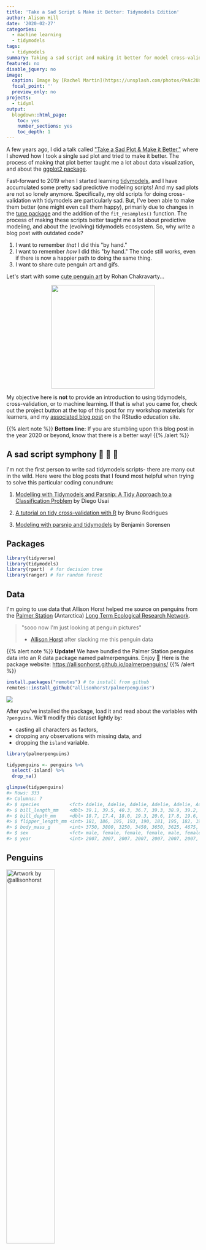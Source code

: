```yaml
---
title: 'Take a Sad Script & Make it Better: Tidymodels Edition'
author: Alison Hill
date: '2020-02-27'
categories:
  - machine learning
  - tidymodels
tags:
  - tidymodels
summary: Taking a sad script and making it better for model cross-validation.
featured: no
disable_jquery: no
image:
  caption: Image by [Rachel Martin](https://unsplash.com/photos/PnAc2UaeqII)
  focal_point: ''
  preview_only: no
projects:
  - tidyml
output:
  blogdown::html_page:
    toc: yes
    number_sections: yes
    toc_depth: 1
---
```





A few years ago, I did a talk called ["Take a Sad Plot & Make it Better,"](/talk/2018-ohsu-sad-plot-better/) where I showed how I took a single sad plot and tried to make it better. The process of making that plot better taught me a lot about data visualization, and about the [ggplot2 package](https://ggplot2.tidyverse.org/). 

Fast-forward to 2019 when I started learning [tidymodels](https://github.com/tidymodels/), and I have accumulated some pretty sad predictive modeling scripts! And my sad plots are not so lonely anymore. Specifically, my old scripts for doing cross-validation with tidymodels are particularly sad. But, I've been able to make them better (one might even call them happy), primarily due to changes in the [tune package](https://tidymodels.github.io/tune/) and the addition of the `fit_resamples()` function. The process of making these scripts better taught me a lot about predictive modeling, and about the (evolving) tidymodels ecosystem. So, why write a blog post with outdated code?

1. I want to remember *that* I did this "by hand."
1. I want to remember *how* I did this "by hand." The code still works, even if there is now a happier path to doing the same thing.
1. I want to share cute penguin art and gifs.

Let's start with some [cute penguin art](http://www.greenhumour.com/2018/04/penguins-of-world.html) by Rohan Chakravarty...

<a href="http://www.greenhumour.com/2018/04/penguins-of-world.html" target="_blank"><img src="penguins-of-the-world.JPG" width="270" style="display: block; margin: auto;" /></a>


My objective here is **not** to provide an introduction to using tidymodels, cross-validation, or to machine learning. If that is what you came for, check out the project button at the top of this post for my workshop materials for learners, and my [associated blog post](https://education.rstudio.com/blog/2020/02/conf20-intro-ml/) on the RStudio education site.

{{% alert note %}}
**Bottom line:** If you are stumbling upon this blog post in the year 2020 or beyond, know that there is a better way!
{{% /alert %}}

## A sad script symphony 🎻 🎷 🎹

I'm not the first person to write sad tidymodels scripts- there are many out in the wild. Here were the blog posts that I found most helpful when trying to solve this particular coding conundrum:

1. [Modelling with Tidymodels and Parsnip: A Tidy Approach to a Classification Problem](https://towardsdatascience.com/modelling-with-tidymodels-and-parsnip-bae2c01c131c) by Diego Usai

1. [A tutorial on tidy cross-validation with R](https://www.brodrigues.co/blog/2018-11-25-tidy_cv/) by Bruno Rodrigues

1. [Modeling with parsnip and tidymodels](https://www.benjaminsorensen.me/post/modeling-with-parsnip-and-tidymodels/) by Benjamin Sorensen

## Packages


```r
library(tidyverse)
library(tidymodels)
library(rpart)  # for decision tree
library(ranger) # for random forest
```



## Data

I'm going to use data that Allison Horst helped me source on penguins from the [Palmer Station](https://en.wikipedia.org/wiki/Palmer_Station) (Antarctica) [Long Term Ecological Research Network](https://lternet.edu/).

> "sooo now I'm just looking at penguin pictures"
> - [Allison Horst](https://twitter.com/allison_horst?lang=en) after slacking me this penguin data


{{% alert note %}}
**Update!** We have bundled the Palmer Station penguins data into an R data package named palmerpenguins. Enjoy :penguin: Here is the package website: https://allisonhorst.github.io/palmerpenguins/
{{% /alert %}}


```r
install.packages("remotes") # to install from github
remotes::install_github("allisonhorst/palmerpenguins")
```

![](https://allisonhorst.github.io/palmerpenguins/reference/figures/logo.png)


After you've installed the package, load it and read about the variables with `?penguins`. We'll modify this dataset lightly by:

+ casting all characters as factors,
+ dropping any observations with missing data, and 
+ dropping the `island` variable.


```r
library(palmerpenguins)

tidypenguins <- penguins %>% 
  select(-island) %>% 
  drop_na()

glimpse(tidypenguins)
#> Rows: 333
#> Columns: 7
#> $ species           <fct> Adelie, Adelie, Adelie, Adelie, Adelie, Adelie, Ade…
#> $ bill_length_mm    <dbl> 39.1, 39.5, 40.3, 36.7, 39.3, 38.9, 39.2, 41.1, 38.…
#> $ bill_depth_mm     <dbl> 18.7, 17.4, 18.0, 19.3, 20.6, 17.8, 19.6, 17.6, 21.…
#> $ flipper_length_mm <int> 181, 186, 195, 193, 190, 181, 195, 182, 191, 198, 1…
#> $ body_mass_g       <int> 3750, 3800, 3250, 3450, 3650, 3625, 4675, 3200, 380…
#> $ sex               <fct> male, female, female, female, male, female, male, f…
#> $ year              <int> 2007, 2007, 2007, 2007, 2007, 2007, 2007, 2007, 200…
```

## Penguins

<div class="figure">
<img src="https://allisonhorst.github.io/palmerpenguins/man/figures/lter_penguins.png" alt="Artwork by @allisonhorst" width="50%" />
<p class="caption">Figure 1: Artwork by @allisonhorst</p>
</div>


This data included structural size measurements of penguins like their bill length, flipper length, and body mass. It also included each penguin's species and sex. I'm going to use this data to try to predict penguin body mass. Sadly, we only have data for three distinct penguin species:


```r
tidypenguins %>% 
  count(species)
#> # A tibble: 3 x 2
#>   species       n
#>   <fct>     <int>
#> 1 Adelie      146
#> 2 Chinstrap    68
#> 3 Gentoo      119
```

Here is a lineup:

<img src="https://www.bas.ac.uk/wp-content/uploads/2015/04/Penguin-heights.jpg" style="display: block; margin: auto;" />

From: https://www.bas.ac.uk/about/antarctica/wildlife/penguins/

Looks like we have data for 3 of the smaller penguin species (of those pictured here).

First, let's build a simple linear regression model to predict body mass from flipper length.


```r
ggplot(tidypenguins, aes(x = flipper_length_mm, y = body_mass_g)) +
  geom_point(color = "salmon", size = 3, alpha = .9) +
  geom_smooth(method = "lm") +
  theme_penguin()
```

<img src="figs/unnamed-chunk-9-1.png" width="672" />

Not bad! Looks promising. To actually fit a linear regression model, you might be used to something like this in R:


```r
penguin_mod <- lm(body_mass_g ~ flipper_length_mm, data = tidypenguins)
summary(penguin_mod)
#> 
#> Call:
#> lm(formula = body_mass_g ~ flipper_length_mm, data = tidypenguins)
#> 
#> Residuals:
#>      Min       1Q   Median       3Q      Max 
#> -1057.33  -259.79   -12.24   242.97  1293.89 
#> 
#> Coefficients:
#>                   Estimate Std. Error t value Pr(>|t|)    
#> (Intercept)       -5872.09     310.29  -18.93   <2e-16 ***
#> flipper_length_mm    50.15       1.54   32.56   <2e-16 ***
#> ---
#> Signif. codes:  0 '***' 0.001 '**' 0.01 '*' 0.05 '.' 0.1 ' ' 1
#> 
#> Residual standard error: 393.3 on 331 degrees of freedom
#> Multiple R-squared:  0.7621,	Adjusted R-squared:  0.7614 
#> F-statistic:  1060 on 1 and 331 DF,  p-value: < 2.2e-16
```

But we aren't going to stick with this. We are going to use tidymodels, with the goal of generating accurate predictions for future, yet-to-be-seen penguins.

![](https://media.giphy.com/media/C0EYVrLCgnYdy/giphy.gif)

## tidymodels 101

The code provided in the section below is *not* particularly sad 🐧. If you are embarking on learning tidymodels, you'll need to use this same kind of code as the building blocks for any predictive modeling pipeline.

### Parsnip: build the model

This step is really three, using only the [parsnip package](https://tidymodels.github.io/parsnip/):


```r
lm_spec <- 
  linear_reg() %>%       # pick model
  set_engine("lm") %>%   # set engine
  set_mode("regression") # set mode

lm_spec
#> Linear Regression Model Specification (regression)
#> 
#> Computational engine: lm
```

Things that are missing: data (we haven't touched it yet) and a formula (no data, no variables, no twiddle `~`). This is an *abstract* model specification. See other possible parsnip models [here](https://tidymodels.github.io/parsnip/articles/articles/Models.html).

### Recipe: not happening here, folks

This is where you would normally insert some code for feature engineering using the [recipes package](https://tidymodels.github.io/recipes/). But previously this required functions named `prep()`, `bake()`, `juice()`- so I'm willfully ignoring that for now. There will be no recipes involving penguins.

![](https://media.giphy.com/media/H4uE6w9G1uK4M/giphy.gif)

### Rsample: initial split

We'll use the [rsample package](https://tidymodels.github.io/rsample/) to split (*ayee! I promise no penguins were hurt in the writing of this blog post*) the penguins up into two datasets: training and testing. If you are unfamiliar with this practice, read up on [the holdout method](https://sebastianraschka.com/blog/2016/model-evaluation-selection-part1.html#resubstitution-validation-and-the-holdout-method).


```r
penguin_split <- initial_split(tidypenguins, strata = species)
penguin_train <- training(penguin_split)
penguin_test  <- testing(penguin_split)
```

### Fitting the model once

Fitting a single model once is...not *exactly* the hardest part. 

![](https://media.giphy.com/media/4KALRmOb8uwbC/giphy.gif)

This is essentially the workflow from this [early blog post](https://rviews.rstudio.com/2019/06/19/a-gentle-intro-to-tidymodels/).


```r
set.seed(0)

lm_spec %>% 
  
  # train: get fitted model
  fit(body_mass_g ~ ., data = penguin_train) %>% 
  
  # test: get predictions
  predict(new_data = penguin_test) %>% 
  
  # compare: get metrics
  bind_cols(penguin_test) %>% 
  rmse(truth = body_mass_g, estimate = .pred)
#> # A tibble: 1 x 3
#>   .metric .estimator .estimate
#>   <chr>   <chr>          <dbl>
#> 1 rmse    standard        278.
```


### Fitting the model with a function

If you squint, you might see that I could make this into a function like below:


```r
get_rmse <- function(model_spec, split) {
  
  model_spec %>% 
    
    # train: get fitted model
    fit(body_mass_g ~ ., data = training(split)) %>% 
    
    # test: get predictions
    predict(new_data = testing(split)) %>% 
    
    # compare: get metrics
    bind_cols(testing(split)) %>% 
    rmse(truth = body_mass_g, estimate = .pred)
  
}
```

And I could use it to fit a linear regression model:


```r
set.seed(0)
get_rmse(model_spec = lm_spec, split = penguin_split)
#> # A tibble: 1 x 3
#>   .metric .estimator .estimate
#>   <chr>   <chr>          <dbl>
#> 1 rmse    standard        278.
```

I could also build up a tibble that includes the results, if I wanted to save the predicted values, for example:


```r
get_preds <- function(model_spec, split){
  
  # train: get fitted model
  fit_model <- model_spec %>% 
    fit(body_mass_g ~ ., data = training(split))
  
  # test: get predictions
  preds <- fit_model %>% 
    predict(new_data = testing(split)) %>% 
    bind_cols(testing(split) %>% select(body_mass_g, species))

  preds
}

set.seed(0)
penguin_preds <- get_preds(model_spec = lm_spec, split = penguin_split)
```

Then I can work with the predicted values, like plotting the fitted body mass estimates against the residuals.


```r
ggplot(penguin_preds, aes(x = .pred, y = (.pred - body_mass_g))) +
  geom_point(aes(colour = species), size = 3, alpha = .8) +
  geom_smooth(method = "lm") +
  theme_penguin() +
  scico::scale_colour_scico_d(end = .8) +
  ggtitle("Residuals vs Fitted")
#> `geom_smooth()` using formula 'y ~ x'
```

<img src="figs/unnamed-chunk-17-1.png" width="672" />

```r

# compare: get metrics
penguin_preds %>% 
  rmse(truth = body_mass_g, estimate = .pred)
#> # A tibble: 1 x 3
#>   .metric .estimator .estimate
#>   <chr>   <chr>          <dbl>
#> 1 rmse    standard        278.
```


Or I could fit a regression tree model with a new model spec:


```r
# regression tree model spec
rt_spec <-
  decision_tree() %>% 
  set_engine("rpart") %>% 
  set_mode("regression")

# get rmse
set.seed(0)
get_preds(model_spec = rt_spec, 
          split = penguin_split) %>% 
  rmse(truth = body_mass_g, estimate = .pred)
#> # A tibble: 1 x 3
#>   .metric .estimator .estimate
#>   <chr>   <chr>          <dbl>
#> 1 rmse    standard        312.
```

Or a random forest:

```r
# random forest model spec
rf_spec <-
  rand_forest() %>% 
  set_engine("ranger") %>% 
  set_mode("regression")

# get rmse
set.seed(0)
get_preds(model_spec = rf_spec, 
          split = penguin_split) %>% 
  rmse(truth = body_mass_g, estimate = .pred)
#> # A tibble: 1 x 3
#>   .metric .estimator .estimate
#>   <chr>   <chr>          <dbl>
#> 1 rmse    standard        300.
```

But, unfortunately, I shouldn't be predicting with the test set over and over again like this. It isn't good practice to predict with the test set > 1 time. What is a good predictive modeler to do? I should be saving (holding out) the test set and use it to generate predictions exactly once, at the very end &mdash; after I've compared different models, selected my features, and tuned my hyperparameters. How do you do this? You do [cross-validation](https://sebastianraschka.com/blog/2016/model-evaluation-selection-part3.html) with the training set, and you leave the testing set for [*the very last fit you do*](https://tidymodels.github.io/tune/reference/last_fit.html).

![](https://media.giphy.com/media/uwlDAujt3w9mU/giphy.gif)

## Hey Jude, don't make it sad 🎶

Now, for the 😭 part- let's add cross-validation! To do this, we'll use a function called [`rsample::vfold_cv()`](https://tidymodels.github.io/rsample/reference/vfold_cv.html).


```r
# add the cv step here
set.seed(0)
penguin_folds <- vfold_cv(data = penguin_train, strata = "species")

penguin_folds
#> #  10-fold cross-validation using stratification 
#> # A tibble: 10 x 2
#>    splits           id    
#>    <list>           <chr> 
#>  1 <split [225/26]> Fold01
#>  2 <split [226/25]> Fold02
#>  3 <split [226/25]> Fold03
#>  4 <split [226/25]> Fold04
#>  5 <split [226/25]> Fold05
#>  6 <split [226/25]> Fold06
#>  7 <split [226/25]> Fold07
#>  8 <split [226/25]> Fold08
#>  9 <split [226/25]> Fold09
#> 10 <split [226/25]> Fold10
```


The process of training, testing, and computing metrics gets a lot harder when you need to do this across 10 folds, each with a different data split. I eventually worked out three approaches, which I show below. All require some level of comfort with iteration using the [purrr package](https://purrr.tidyverse.org/).

### Function with minimal purrr-ing

This approach is essentially a mega-function, that we then use purrr to map across each fold.

I'm going to change a few things from my previous `get_preds()` function:

1. `training(split)` -> `analysis(split)` 
1. `testing(split)` -> `assessment(split)`
1. I also added the `rsample::add_resample_id()` function to keep track of the fold number.
1. I saved the predictions now as a list column.

To build up this function, my strategy was to figure out how to work with one fold, then I knew I'd be able to use `purrr::map_df()` to apply it across multiple folds.


```r
# Figure it out for one fold
get_fold_results <- function(model_spec, split){
  
  # train: get fitted model for each fold
  fits <- model_spec %>% 
    fit(body_mass_g ~ ., data = analysis(split))
  
  # test: get predictions on for each fold
  preds <- fits %>% 
    predict(new_data = assessment(split)) %>% 
    bind_cols(assessment(split)) 
  
  # compare: compute metric for each fold
  rmse <- assessment(split)  %>% 
    summarize(rmse = rmse_vec(truth = body_mass_g, 
                              estimate = preds$.pred))
  
  rmse %>% 
    # add fold identifier column
    rsample::add_resample_id(split = split) %>% 
    as_tibble() %>% 
    # add predictions
    mutate(preds = list(preds))
}
```

I tried this function with a single fold first:


```r
set.seed(0)
get_fold_results(
    split      = penguin_folds$splits[[1]], 
    model_spec = rt_spec
  )
#> # A tibble: 1 x 3
#>    rmse id     preds            
#>   <dbl> <chr>  <list>           
#> 1  419. Fold01 <tibble [26 × 8]>
```

Next, I used purrr- but just once. The function `get_fold_results` is doing **most** of the work for us, but I needed purrr to map it across each fold.


```r
set.seed(0)
kfold_results <- 
  map_df(
    penguin_folds$splits, 
    ~get_fold_results(.x, model = rt_spec))
kfold_results
#> # A tibble: 10 x 3
#>     rmse id     preds            
#>    <dbl> <chr>  <list>           
#>  1  419. Fold01 <tibble [26 × 8]>
#>  2  326. Fold02 <tibble [25 × 8]>
#>  3  414. Fold03 <tibble [25 × 8]>
#>  4  327. Fold04 <tibble [25 × 8]>
#>  5  336. Fold05 <tibble [25 × 8]>
#>  6  406. Fold06 <tibble [25 × 8]>
#>  7  305. Fold07 <tibble [25 × 8]>
#>  8  301. Fold08 <tibble [25 × 8]>
#>  9  315. Fold09 <tibble [25 × 8]>
#> 10  319. Fold10 <tibble [25 × 8]>
```

Here we are still left with 10 RMSE values- one for each of the 10 folds. We don't care too much about by fold- the power is in the aggregate. Specifically, we mainly care about the central tendency and spread of these RMSE values. Let's finish by combining (or aggregating) these metrics.


```r
kfold_results %>% 
  summarize(mean_rmse = mean(rmse), sd_rmse = sd(rmse))
#> # A tibble: 1 x 2
#>   mean_rmse sd_rmse
#>       <dbl>   <dbl>
#> 1      347.    46.8
```

So, this works. But, can you imagine doing it again? Without errors? Can you imagine teaching it?

![](https://media.giphy.com/media/bmGmHZ5khMjN6/giphy.gif)


### Purrr-to-the-max

This approach is `purrr::map()` (and friends) on steriods. We use vanilla `map()`, `map2()`, *and* `map2_dbl()` here. We also use [anonymous functions as a formula](https://jennybc.github.io/purrr-tutorial/ls03_map-function-syntax.html#anonymous_function,_formula), *and* the pipe operator within those anonymous functions.


```r
set.seed(0)
penguin_res <- penguin_folds %>% 
  mutate(
    
    # train: get fitted model for each fold
    train_set  = map(splits, analysis),
    fit_models = map(train_set, ~rt_spec %>% 
                                    fit(body_mass_g ~ ., 
                                        data = .x)),
    
    # test: get predictions for each fold
    test_set   = map(splits, assessment),
    estimates  = map2(fit_models, 
                      test_set, 
                      ~.x %>% 
                        predict(.y)),
    
    # compare: compute metric for each fold
    rmse       = map2_dbl(test_set, 
                          estimates, 
                          ~rmse_vec(truth = .x$body_mass_g, 
                                    estimate = .y$.pred))
  )

penguin_res
#> #  10-fold cross-validation using stratification 
#> # A tibble: 10 x 7
#>    splits       id     train_set     fit_models test_set     estimates      rmse
#>    <list>       <chr>  <list>        <list>     <list>       <list>        <dbl>
#>  1 <split [225… Fold01 <tibble [225… <fit[+]>   <tibble [26… <tibble [26 …  419.
#>  2 <split [226… Fold02 <tibble [226… <fit[+]>   <tibble [25… <tibble [25 …  326.
#>  3 <split [226… Fold03 <tibble [226… <fit[+]>   <tibble [25… <tibble [25 …  414.
#>  4 <split [226… Fold04 <tibble [226… <fit[+]>   <tibble [25… <tibble [25 …  327.
#>  5 <split [226… Fold05 <tibble [226… <fit[+]>   <tibble [25… <tibble [25 …  336.
#>  6 <split [226… Fold06 <tibble [226… <fit[+]>   <tibble [25… <tibble [25 …  406.
#>  7 <split [226… Fold07 <tibble [226… <fit[+]>   <tibble [25… <tibble [25 …  305.
#>  8 <split [226… Fold08 <tibble [226… <fit[+]>   <tibble [25… <tibble [25 …  301.
#>  9 <split [226… Fold09 <tibble [226… <fit[+]>   <tibble [25… <tibble [25 …  315.
#> 10 <split [226… Fold10 <tibble [226… <fit[+]>   <tibble [25… <tibble [25 …  319.

penguin_res %>% 
  summarise(mean_rmse = mean(rmse), sd_rmse = sd(rmse))
#> # A tibble: 1 x 2
#>   mean_rmse sd_rmse
#>       <dbl>   <dbl>
#> 1      347.    46.8
```



### The purrr mash-up

Another way I worked out was largely after reviewing Max's slides from previous workshops. This is basically a mash-up of my previous two approaches, where we write laser-focused functions that each do one thing, then use purrr to apply those functions across the folds. This way is nice(r) for showing in slides as you can incrementally build up the results table. Let's see this sad script in action...

#### Round 1


```r
set.seed(0) # for reproducibility

# train: get fitted model for a split
get_fits <- function(split, model_spec){
  model_spec %>% 
    fit(body_mass_g ~ ., 
        data = analysis(split))
}

# train: get fitted models across folds
penguin_purrr <- penguin_folds %>% 
  mutate(rt_fits = map(splits, get_fits, rt_spec))

penguin_purrr
#> #  10-fold cross-validation using stratification 
#> # A tibble: 10 x 3
#>    splits           id     rt_fits 
#>    <list>           <chr>  <list>  
#>  1 <split [225/26]> Fold01 <fit[+]>
#>  2 <split [226/25]> Fold02 <fit[+]>
#>  3 <split [226/25]> Fold03 <fit[+]>
#>  4 <split [226/25]> Fold04 <fit[+]>
#>  5 <split [226/25]> Fold05 <fit[+]>
#>  6 <split [226/25]> Fold06 <fit[+]>
#>  7 <split [226/25]> Fold07 <fit[+]>
#>  8 <split [226/25]> Fold08 <fit[+]>
#>  9 <split [226/25]> Fold09 <fit[+]>
#> 10 <split [226/25]> Fold10 <fit[+]>
```

#### Round 2


```r
# test: get predictions for a split
get_preds <- function(split, fit_df) {
  
  fit_df %>% 
    predict(new_data = assessment(split)) %>% 
    bind_cols(assessment(split))
  
}

# test: get predictions across folds
penguin_purrr <- penguin_purrr %>% 
  mutate(rt_preds = map2(splits, rt_fits, get_preds))

penguin_purrr
#> #  10-fold cross-validation using stratification 
#> # A tibble: 10 x 4
#>    splits           id     rt_fits  rt_preds         
#>    <list>           <chr>  <list>   <list>           
#>  1 <split [225/26]> Fold01 <fit[+]> <tibble [26 × 8]>
#>  2 <split [226/25]> Fold02 <fit[+]> <tibble [25 × 8]>
#>  3 <split [226/25]> Fold03 <fit[+]> <tibble [25 × 8]>
#>  4 <split [226/25]> Fold04 <fit[+]> <tibble [25 × 8]>
#>  5 <split [226/25]> Fold05 <fit[+]> <tibble [25 × 8]>
#>  6 <split [226/25]> Fold06 <fit[+]> <tibble [25 × 8]>
#>  7 <split [226/25]> Fold07 <fit[+]> <tibble [25 × 8]>
#>  8 <split [226/25]> Fold08 <fit[+]> <tibble [25 × 8]>
#>  9 <split [226/25]> Fold09 <fit[+]> <tibble [25 × 8]>
#> 10 <split [226/25]> Fold10 <fit[+]> <tibble [25 × 8]>
```


#### aaaand Round 3


```r
# compare: compute metric for a split
get_rmse <- function(pred_df) {
  
  pred_df %>% 
    rmse(truth    = body_mass_g, 
         estimate = .pred) %>% 
    pluck(".estimate")
  
}

# compare: compute metric across folds
penguin_purrr <- penguin_purrr %>% 
  mutate(rt_rmse = map_dbl(rt_preds, get_rmse))

penguin_purrr
#> #  10-fold cross-validation using stratification 
#> # A tibble: 10 x 5
#>    splits           id     rt_fits  rt_preds          rt_rmse
#>    <list>           <chr>  <list>   <list>              <dbl>
#>  1 <split [225/26]> Fold01 <fit[+]> <tibble [26 × 8]>    419.
#>  2 <split [226/25]> Fold02 <fit[+]> <tibble [25 × 8]>    326.
#>  3 <split [226/25]> Fold03 <fit[+]> <tibble [25 × 8]>    414.
#>  4 <split [226/25]> Fold04 <fit[+]> <tibble [25 × 8]>    327.
#>  5 <split [226/25]> Fold05 <fit[+]> <tibble [25 × 8]>    336.
#>  6 <split [226/25]> Fold06 <fit[+]> <tibble [25 × 8]>    406.
#>  7 <split [226/25]> Fold07 <fit[+]> <tibble [25 × 8]>    305.
#>  8 <split [226/25]> Fold08 <fit[+]> <tibble [25 × 8]>    301.
#>  9 <split [226/25]> Fold09 <fit[+]> <tibble [25 × 8]>    315.
#> 10 <split [226/25]> Fold10 <fit[+]> <tibble [25 × 8]>    319.
```

Finally, summarizing as I did before:


```r
penguin_purrr %>% 
  summarize(mean_rmse = mean(rt_rmse), sd_rmse = sd(rt_rmse))
#> # A tibble: 1 x 2
#>   mean_rmse sd_rmse
#>       <dbl>   <dbl>
#> 1      347.    46.8
```

In practice, if you did all these at once instead of incrementally, it would look like:


```r
set.seed(0)
penguin_folds %>% 
  
  # train: get fitted model for a split
  mutate(rt_fits = map(splits, get_fits, rt_spec)) %>% 
  
  # test: get predictions on for each fold
  mutate(rt_preds = map2(splits, rt_fits, get_preds)) %>% 
  
  # compare: compute metric for each fold
  mutate(rt_rmse = map_dbl(rt_preds, get_rmse))
#> #  10-fold cross-validation using stratification 
#> # A tibble: 10 x 5
#>    splits           id     rt_fits  rt_preds          rt_rmse
#>    <list>           <chr>  <list>   <list>              <dbl>
#>  1 <split [225/26]> Fold01 <fit[+]> <tibble [26 × 8]>    419.
#>  2 <split [226/25]> Fold02 <fit[+]> <tibble [25 × 8]>    326.
#>  3 <split [226/25]> Fold03 <fit[+]> <tibble [25 × 8]>    414.
#>  4 <split [226/25]> Fold04 <fit[+]> <tibble [25 × 8]>    327.
#>  5 <split [226/25]> Fold05 <fit[+]> <tibble [25 × 8]>    336.
#>  6 <split [226/25]> Fold06 <fit[+]> <tibble [25 × 8]>    406.
#>  7 <split [226/25]> Fold07 <fit[+]> <tibble [25 × 8]>    305.
#>  8 <split [226/25]> Fold08 <fit[+]> <tibble [25 × 8]>    301.
#>  9 <split [226/25]> Fold09 <fit[+]> <tibble [25 × 8]>    315.
#> 10 <split [226/25]> Fold10 <fit[+]> <tibble [25 × 8]>    319.
```

When you put it like *that*, it doesn't look like so much work! But, this way hides how much work it takes to write those 3 custom functions: `get_fits()`, `get_preds()`, and `get_rmse()`. And we still had to use vanilla `map()`, `map2()`, *and* `map2_dbl()`.


## Make it better

I kept a learning log while working through the all the above code, and I wrote down these notes to myself:

1. It is very easy to do the wrong thing; it is very hard to do the right thing.

1. I lost sight many times of what the code I was writing was doing, because I was using up so much cognitive energy on getting the code to just work.

1. I thought I knew how to use purrr...

If you have made it this far, I'm pretty sure I don't need to convince you that a better way to do cross-validation using tidymodels would be more pleasant to do more than once. It would also be less prone to error due to me copying-and-pasting repeatedly, and making stupid mistakes that would be difficult to spot with so much cluttered code. Luckily, [`tune::fit_resamples()`](https://tidymodels.github.io/tune/reference/fit_resamples.html) came along to take a sad script and make it better:


```r
penguin_party <-
  tune::fit_resamples(
    rt_spec,
    body_mass_g ~ .,
    resamples = penguin_folds
)
```

Here is the beautiful output from that function:


```r
penguin_party
#> # Resampling results
#> # 10-fold cross-validation using stratification 
#> # A tibble: 10 x 4
#>    splits           id     .metrics         .notes          
#>    <list>           <chr>  <list>           <list>          
#>  1 <split [225/26]> Fold01 <tibble [2 × 3]> <tibble [0 × 1]>
#>  2 <split [226/25]> Fold02 <tibble [2 × 3]> <tibble [0 × 1]>
#>  3 <split [226/25]> Fold03 <tibble [2 × 3]> <tibble [0 × 1]>
#>  4 <split [226/25]> Fold04 <tibble [2 × 3]> <tibble [0 × 1]>
#>  5 <split [226/25]> Fold05 <tibble [2 × 3]> <tibble [0 × 1]>
#>  6 <split [226/25]> Fold06 <tibble [2 × 3]> <tibble [0 × 1]>
#>  7 <split [226/25]> Fold07 <tibble [2 × 3]> <tibble [0 × 1]>
#>  8 <split [226/25]> Fold08 <tibble [2 × 3]> <tibble [0 × 1]>
#>  9 <split [226/25]> Fold09 <tibble [2 × 3]> <tibble [0 × 1]>
#> 10 <split [226/25]> Fold10 <tibble [2 × 3]> <tibble [0 × 1]>
```


Now, to see all the stuff inside this `penguin_party`, we can use tune's `collect_*` functions.


```r
penguin_party %>% 
  collect_metrics()
#> # A tibble: 2 x 5
#>   .metric .estimator    mean     n std_err
#>   <chr>   <chr>        <dbl> <int>   <dbl>
#> 1 rmse    standard   347.       10 14.8   
#> 2 rsq     standard     0.839    10  0.0141
```

To see the predictions, we need to add use [`control_resamples()`](https://tidymodels.github.io/tune/reference/control_grid.html):


```r
penguin_party <-
  tune::fit_resamples(
    rt_spec,
    body_mass_g ~ .,
    resamples = penguin_folds,
    control = control_resamples(save_pred = TRUE) # add this line
)
```

Then we collect the predictions.


```r
penguin_party %>% 
  collect_predictions()
#> # A tibble: 251 x 4
#>    id     .pred  .row body_mass_g
#>    <chr>  <dbl> <int>       <int>
#>  1 Fold01 3402.     4        3625
#>  2 Fold01 3402.    11        3325
#>  3 Fold01 3988.    14        3950
#>  4 Fold01 3988.    41        3700
#>  5 Fold01 3402.    54        3700
#>  6 Fold01 3988.    65        3950
#>  7 Fold01 3988.    70        4450
#>  8 Fold01 3402.    71        3300
#>  9 Fold01 3402.    76        3075
#> 10 Fold01 3402.    85        2900
#> # … with 241 more rows
```

Now, isn't that better?

![](https://media.giphy.com/media/daeKl3P4SissU/giphy.gif)<!-- -->

